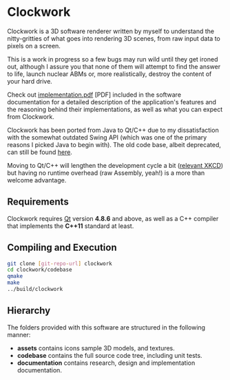 Clockwork
=========

Clockwork is a 3D software renderer written by myself to understand the nitty-gritties of what goes
into rendering 3D scenes, from raw input data to pixels on a screen.

This is a work in progress so a few bugs may run wild until they get ironed out, although I assure
you that none of them will attempt to find the answer to life, launch nuclear ABMs or, more
realistically, destroy the content of your hard drive.

Check out [implementation.pdf](https://github.com/supranove/clockwork/raw/master/documentation/implementation.pdf) [PDF]
included in the software documentation for a detailed description of
the application's features and the reasoning behind their implementations, as well as what you can
expect from Clockwork.

Clockwork has been ported from Java to Qt/C++ due to my dissatisfaction with the somewhat outdated
Swing API (which was one of the primary reasons I picked Java to begin with). The old code base, albeit
deprecated, can still be found [here](https://github.com/supranove/clockwork-old).

Moving to Qt/C++ will lengthen the development cycle a bit ([relevant XKCD](http://xkcd.com/303/)) but
having no runtime overhead (raw Assembly, yeah!) is a more than welcome advantage.


Requirements
------------

Clockwork requires [Qt](http://qt.digia.com/) version __4.8.6__ and above, as well as a C++ compiler that
implements the __C++11__ standard at least.

Compiling and Execution
-----------------------

```sh
git clone [git-repo-url] clockwork
cd clockwork/codebase
qmake
make
../build/clockwork
```

Hierarchy
---------
The folders provided with this software are structured in the following manner:
* __assets__ contains icons sample 3D models, and textures.
* __codebase__ contains the full source code tree, including unit tests.
* __documentation__ contains research, design and implementation documentation.
